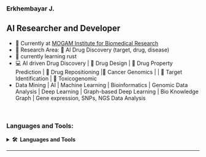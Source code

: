 ### Erkhembayar J.

## AI Researcher and Developer

- 🏢 Currently at [MOGAM Institute for Biomedical Research](http://www.mogam.re.kr/eng)
- 🔬 Research Area: 💊 AI Drug Discovery (target, drug, disease)
- 🌱 currently learning rust
- 💻 AI driven Drug Discovery | 💊 Drug Design | 💊 Drug Property Prediction | 💊 Drug Repositioning |🧬 Cancer Genomics |  | 🦠 Target Identification | 🧪 Toxicogenomic
- Data Mining | AI | Machine Learning | Bioinformatics | Genomic Data Analysis | Deep Learning | Graph-based Deep Learning | Bio Knowledge Graph | Gene expression, SNPs, NGS Data Analysis

<br />

### Languages and Tools:

<details>
    <summary><b>🛠️&nbsp;&nbsp;Languages&nbsp;and&nbsp;Tools</b></summary>
    <p align="left">
        <a href="https://www.python.org" target="_blank"> 
            <img src="https://raw.githubusercontent.com/devicons/devicon/master/icons/python/python-original.svg" alt="python" width="40" height="40"/>
        </a>
        <a href="https://go.dev/" target="_blank"> 
            <img src="https://raw.githubusercontent.com/devicons/devicon/master/icons/go/go-original.svg" alt="golang" width="40" height="40"/> 
        </a>
         <a href="https://www.rust-lang.org/" target="_blank"> 
            <img src="https://raw.githubusercontent.com/devicons/devicon/master/icons/rust/rust-plain.svg" alt="rust" width="40" height="40"/> 
        </a>
        <a href="https://angular.io" target="_blank"> 
            <img src="https://angular.io/assets/images/logos/angular/angular.svg" alt="angular" width="40" height="40"> 
        </a>
        <a href="https://cloud.google.com" target="_blank"> 
            <img src="https://www.vectorlogo.zone/logos/google_cloud/google_cloud-icon.svg" alt="gcp" width="40" height="40"/> 
        </a>
        <a href="https://www.docker.com/" target="_blank"> 
            <img src="https://raw.githubusercontent.com/devicons/devicon/master/icons/docker/docker-original-wordmark.svg" alt="docker" width="40" height="40"/> 
        </a>
         <a href="https://www.docker.com/" target="_blank"> 
            <img src="https://raw.githubusercontent.com/devicons/devicon/master/icons/linux/linux-original.svg" alt="linux" width="40" height="40"/> 
        </a>

</details>

---
